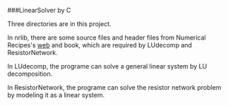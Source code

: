 ###LinearSolver by C

Three directories are in this project.

In nrlib, there are some source files and header files from Numerical Recipes's [web](http://numerical.recipes/public-domain.html) and book, which are required by LUdecomp and ResistorNetwork.

In LUdecomp, the programe can solve a general linear system by LU decomposition.

In ResistorNetwork, the programe can solve the resistor network problem by modeling it as a linear system.
